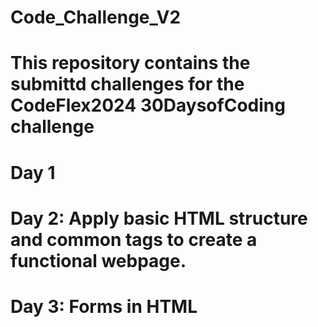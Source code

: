 # Code_Challenge_V2 

# This repository contains the submittd challenges for the CodeFlex2024 30DaysofCoding challenge 

# Day 1 

# Day 2: Apply basic HTML structure and common tags to create a functional webpage.

# Day 3: Forms in HTML